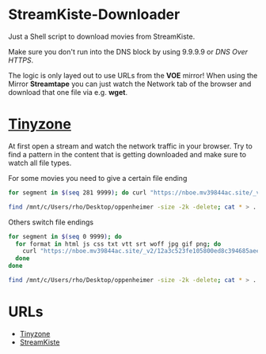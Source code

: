 # StreamKiste-Downloader

Just a Shell script to download movies from StreamKiste.

Make sure you don't run into the DNS block by using 9.9.9.9 or *DNS Over HTTPS*.

The logic is only layed out to use URLs from the **VOE** mirror!
When using the Mirror **Streamtape** you can just watch the Network tab of the browser and download that one file via e.g. **wget**.


# [Tinyzone](https://ww3.tinyzone.org/)

At first open a stream and watch the network traffic in your browser. Try to find a pattern in the content that is getting downloaded and make sure to watch all file types.

For some movies you need to give a certain file ending

```sh
for segment in $(seq 281 9999); do curl "https://nboe.mv39844ac.site/_v2/12a3c523fe105800ed8c394685aeeb0b932eae5c1cbdf6b6114d7baea93ece832257df1a4b6125fcfa38c35da05dee86aad28d46d73fc4e9d4e5a67f0720afd134c614e3091fb40f12c6f1ab6b462219626fd23c4c47319ec79fb95c99be69c13c44/h/f3/efbc$(printf '%04d' ${segment}).gif" -H 'User-Agent: Mozilla/5.0 (Windows NT 10.0; Win64; x64; rv:125.0) Gecko/20100101 Firefox/125.0' -H 'Accept: */*' -H 'Accept-Language: en,de;q=0.5' -H 'Accept-Encoding: gzip, deflate, br' -H 'Origin: https://vvid30c.site' -H 'DNT: 1' -H 'Sec-GPC: 1' -H 'Connection: keep-alive' -H 'Sec-Fetch-Dest: empty' -H 'Sec-Fetch-Mode: cors' -H 'Sec-Fetch-Site: cross-site' -H 'Pragma: no-cache' -H 'Cache-Control: no-cache' -H 'TE: trailers' > $(printf '%04d' ${segment}).mp4 ; done

find /mnt/c/Users/rho/Desktop/oppenheimer -size -2k -delete; cat * > ../movie.mp4
```

Others switch file endings

```sh
for segment in $(seq 0 9999); do
  for format in html js css txt vtt srt woff jpg gif png; do
    curl "https://nboe.mv39844ac.site/_v2/12a3c523fe105800ed8c394685aeeb0b932eae5c1cbdf6b6114d7baea93ece832257df1a4b6125fcfa38c35da05dee86aad28d46d73fc4e9d4e5a67f0720afd134c614e3091fb40f12c6f1ab6b462219626fd23c4c47319ec79fb95c99be69c13c44/h/f3/efbc$(printf '%04d' ${segment})."${format} -H 'User-Agent: Mozilla/5.0 (Windows NT 10.0; Win64; x64; rv:125.0) Gecko/20100101 Firefox/125.0' -H 'Accept: */*' -H 'Accept-Language: en,de;q=0.5' -H 'Accept-Encoding: gzip, deflate, br' -H 'Origin: https://vvid30c.site' -H 'DNT: 1' -H 'Sec-GPC: 1' -H 'Connection: keep-alive' -H 'Sec-Fetch-Dest: empty' -H 'Sec-Fetch-Mode: cors' -H 'Sec-Fetch-Site: cross-site' -H 'Pragma: no-cache' -H 'Cache-Control: no-cache' -H 'TE: trailers' > $(printf '%04d' ${segment}).${format}
  done
done

find /mnt/c/Users/rho/Desktop/oppenheimer -size -2k -delete; cat * > ../movie.mp4
```

# URLs

- [Tinyzone](https://ww3.tinyzone.org/)
- [StreamKiste](https://streamkiste.tv/)
